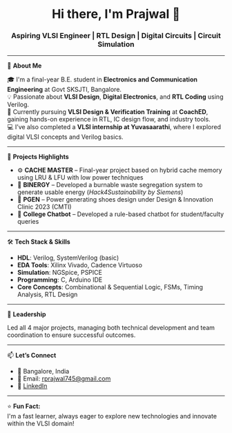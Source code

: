 <h1 align="center">Hi there, I'm Prajwal 👋</h1>
<h3 align="center">Aspiring VLSI Engineer | RTL Design | Digital Circuits | Circuit Simulation</h3>

---

🌟 **About Me**

🎓 I'm a final-year B.E. student in **Electronics and Communication Engineering** at Govt SKSJTI, Bangalore.  
💡 Passionate about **VLSI Design**, **Digital Electronics**, and **RTL Coding** using Verilog.  
🔬 Currently pursuing **VLSI Design & Verification Training** at **CoachED**, gaining hands-on experience in RTL, IC design flow, and industry tools.  
💻 I’ve also completed a **VLSI internship at Yuvasaarathi**, where I explored digital VLSI concepts and Verilog basics.  

---

🚀 **Projects Highlights**

- ⚙️ **CACHE MASTER** – Final-year project based on hybrid cache memory using LRU & LFU with low power techniques  
- 🌱 **BINERGY** – Developed a burnable waste segregation system to generate usable energy (*Hack4Sustainability by Siemens*)  
- 🔋 **PGEN** – Power generating shoes design under Design & Innovation Clinic 2023 (CMTI)  
- 🤖 **College Chatbot** – Developed a rule-based chatbot for student/faculty queries

---

🛠️ **Tech Stack & Skills**

- **HDL**: Verilog, SystemVerilog (basic)  
- **EDA Tools**: Xilinx Vivado, Cadence Virtuoso  
- **Simulation**: NGSpice, PSPICE  
- **Programming**: C, Arduino IDE  
- **Core Concepts**: Combinational & Sequential Logic, FSMs, Timing Analysis, RTL Design  

---

👥 **Leadership**

Led all 4 major projects, managing both technical development and team coordination to ensure successful outcomes.

---

📫 **Let’s Connect**

- 📍 Bangalore, India  
- 📧 Email: [rprajwal745@gmail.com](mailto:rprajwal745@gmail.com)  
- 💼 [LinkedIn]([https://www.linkedin.com](https://www.linkedin.com/in/prajwal~r/)) 

---

⭐ **Fun Fact:**  
I'm a fast learner, always eager to explore new technologies and innovate within the VLSI domain!

